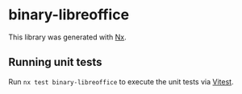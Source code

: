 # binary-libreoffice

This library was generated with [Nx](https://nx.dev).

## Running unit tests

Run `nx test binary-libreoffice` to execute the unit tests via [Vitest](https://vitest.dev/).
